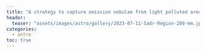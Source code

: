 ```yaml
---
title: "A strategy to capture emission nebulae from light polluted areas without breaking the bank"
header:
  teaser: "assets/images/astro/gallery/2023-07-11-Sadr-Region-200-mm.jpg"
categories:
  - astro
toc: true
---
```


